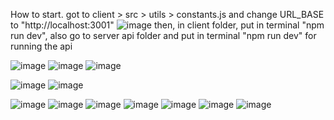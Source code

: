 How to start.
got to client > src > utils > constants.js and change URL_BASE to "http://localhost:3001"
![image](https://github.com/TomasSorgetti/challenge-n365-client/assets/97346262/10418d60-06b3-4887-a3e0-356bd8f042f0)
then, in client folder, put in terminal "npm run dev", also go to server api folder and put in terminal "npm run dev" for running the api

![image](https://github.com/TomasSorgetti/challenge-n365-client/assets/97346262/3ba739f0-a0ef-4e08-b71c-69821590fe30)
![image](https://github.com/TomasSorgetti/challenge-n365-client/assets/97346262/c3f39e8c-5314-495e-a8cf-d6bed228940c)
![image](https://github.com/TomasSorgetti/challenge-n365-client/assets/97346262/d58b5b3b-d10b-44a4-9b26-469f64cb0504)

![image](https://github.com/TomasSorgetti/challenge-n365-client/assets/97346262/a4502278-e1cf-4731-b807-e3b0f3aa145c)
![image](https://github.com/TomasSorgetti/challenge-n365-client/assets/97346262/383df925-5db9-4705-a725-68bd9004f981)

![image](https://github.com/TomasSorgetti/challenge-n365-client/assets/97346262/a15fad06-e6f8-40d7-a7d9-51974d473a8e)
![image](https://github.com/TomasSorgetti/challenge-n365-client/assets/97346262/5f692a5c-b44a-4c9b-aa3f-67079027888d)
![image](https://github.com/TomasSorgetti/challenge-n365-client/assets/97346262/a464992c-b6e7-423f-9853-e99a8fb10942)
![image](https://github.com/TomasSorgetti/challenge-n365-client/assets/97346262/033e2a20-c4f5-4d4d-acc6-087b5a9ff471)
![image](https://github.com/TomasSorgetti/challenge-n365-client/assets/97346262/43e9d87a-04a4-42e4-af1b-26c080e3819f)
![image](https://github.com/TomasSorgetti/challenge-n365-client/assets/97346262/67ce52bb-7905-4dc1-8646-0c0fcc9c6c3e)
![image](https://github.com/TomasSorgetti/challenge-n365-client/assets/97346262/e1bd8f9d-8a3a-4101-b1ae-77eca2b0be51)


